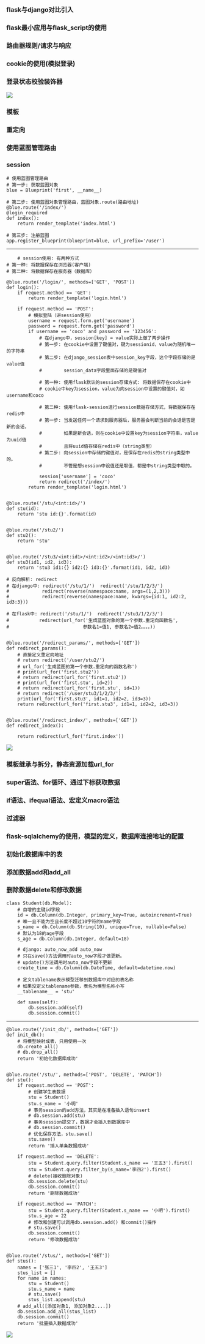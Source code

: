 ### flask与django对比引入
### flask最小应用与flask_script的使用
### 路由器规则/请求与响应
### cookie的使用(模拟登录)
### 登录状态校验装饰器
![](https://github.com/hetanglinlin/-flask/blob/master/images/Xmind/day01.png)

### 模板
### 重定向
### 使用蓝图管理路由
### session
    # 使用蓝图管理路由
    # 第一步: 获取蓝图对象
    blue = Blueprint('first', __name__)
    
    # 第二步: 使用蓝图对象管理路由，蓝图对象.route(路由地址)   
    @blue.route('/index/')
    @login_required
    def index():
        return render_template('index.html')

    # 第三步: 注册蓝图
    app.register_blueprint(blueprint=blue, url_prefix='/user')
    
---
    
        # session使用: 有两种方式
    # 第一种: 将数据保存在浏览器(客户端)
    # 第二种: 将数据保存在服务器（数据库）
    
    @blue.route('/login/', methods=['GET', 'POST'])
    def login():
        if request.method == 'GET':
            return render_template('login.html')
    
        if request.method == 'POST':
            # 模拟登陆（讲session使用）
            username = request.form.get('username')
            password = request.form.get('password')
            if username == 'coco' and password == '123456':
                # 在django中，session[key] = value实际上做了两步操作
                # 第一步: 在cookie中设置了键值对，键为sessionid，value为随机唯一的字符串
                # 第二步: 在django_session表中session_key字段，这个字段存储的是value值
                #        session_data字段里面存储的是键值对
    
                # 第一种: 使用flask默认的session存储方式: 将数据保存在cookie中
                # cookie中key为session，value为向session中设置的键值对，如username和coco
    
                # 第二种: 使用flask-session进行session数据存储方式，将数据保存在redis中
                # 第一步: 当发送任何一个请求到服务器后，服务器会判断当前的会话是否是新的会话，
                #        如果是新会话，则在cookie中设置key为session字符串，value为uuid值
                #        且将uuid值存储在redis中（string类型）
                # 第二步: 向session中存储的键值对，是保存在redis的string类型中的。
                #        不管是想session中设值还是取值，都是中string类型中取的。
    
                session['username'] = 'coco'
                return redirect('/index/')
            return render_template('login.html')


    @blue.route('/stu/<int:id>/')
    def stu(id):
        return 'stu id:{}'.format(id)
    
    
    @blue.route('/stu2/')
    def stu2():
        return 'stu'
    
    
    @blue.route('/stu3/<int:id1>/<int:id2>/<int:id3>/')
    def stu3(id1, id2, id3):
        return 'stu3 id1:{} id2:{} id3:{}'.format(id1, id2, id3)
    
    # 反向解析: redirect
    # 在django中: redirect('/stu/1/')  redirect('/stu/1/2/3/')
    #            redirect(reverse(namespace:name, args=(1,2,3)))
    #            redirect(reverse(namespace:name, kwargs={id:1, id2:2, id3:3}))
    
    # 在flask中: redirect('/stu/1/')  redirect('/stu3/1/2/3/')
    #           redirect(url_for('生成蓝图对象的第一个参数.重定向函数名',
    #                           参数名1=值1, 参数名2=值2。。。。))
    
    
    @blue.route('/redirect_params/', methods=['GET'])
    def redirect_params():
        # 直接定义重定向地址
        # return redirect('/user/stu2/')
        # url_for('生成蓝图的第一个参数.重定向的函数名称')
        # print(url_for('first.stu2'))
        # return redirect(url_for('first.stu2'))
        # print(url_for('first.stu', id=2))
        # return redirect(url_for('first.stu', id=1))
        # return redirect('/user/stu3/1/2/3/')
        print(url_for('first.stu3', id1=1, id2=2, id3=3))
        return redirect(url_for('first.stu3', id1=1, id2=2, id3=3))
    
    
    @blue.route('/redirect_index/', methods=['GET'])
    def redirect_index():
    
        return redirect(url_for('first.index'))
![](https://github.com/hetanglinlin/-flask/blob/master/images/Xmind/day02.png)

### 模板继承与拆分，静态资源加载url_for
### super语法、for循环、通过下标获取数据
### if语法、ifequal语法、宏定义macro语法
### 过滤器
### flask-sqlalchemy的使用，模型的定义，数据库连接地址的配置
### 初始化数据库中的表
### 添加数据add和add_all
### 删除数据delete和修改数据
    class Student(db.Model):
        # 自增的主键id字段
        id = db.Column(db.Integer, primary_key=True, autoincrement=True)
        # 唯一且不能为空且长度不超过10字符的name字段
        s_name = db.Column(db.String(10), unique=True, nullable=False)
        # 默认为18的age字段
        s_age = db.Column(db.Integer, default=18)
    
        # django: auto_now_add auto_now
        # 只在save()方法调用时auto_now字段才做更新。
        # update()方法调用时auto_now字段不更新
        create_time = db.Column(db.DateTime, default=datetime.now)
    
        # 定义tablename表示模型迁移到数据库中对应的表名称
        # 如果没定义tablename参数，表名为模型名称小写
        __tablename__ = 'stu'
    
        def save(self):
            db.session.add(self)
            db.session.commit()
            
---

    @blue.route('/init_db/', methods=['GET'])
    def init_db():
        # 将模型映射成表，只用使用一次
        db.create_all()
        # db.drop_all()
        return '初始化数据库成功'
    
    
    @blue.route('/stu/', methods=['POST', 'DELETE', 'PATCH'])
    def stu():
        if request.method == 'POST':
            # 创建学生表数据
            stu = Student()
            stu.s_name = '小明'
            # 事务session的add方法，其实是在准备插入语句insert
            # db.session.add(stu)
            # 事务session提交了，数据才会插入到数据库中
            # db.session.commit()
            # 优化保存方法，stu.save()
            stu.save()
            return '插入单条数据成功'
    
        if request.method == 'DELETE':
            stu = Student.query.filter(Student.s_name == '王五3').first()
            stu = Student.query.filter_by(s_name='李四2').first()
            # delete(接收删除对象)
            db.session.delete(stu)
            db.session.commit()
            return '删除数据成功'
    
        if request.method == 'PATCH':
            stu = Student.query.filter(Student.s_name == '小明').first()
            stu.s_age = 22
            # 修改和创建可以调用db.session.add() 和commit()操作
            # stu.save()
            db.session.commit()
            return '修改数据成功'
    
    
    @blue.route('/stus/', methods=['GET'])
    def stus():
        names = ['张三1', '李四2', '王五3']
        stus_list = []
        for name in names:
            stu = Student()
            stu.s_name = name
            # stu.save()
            stus_list.append(stu)
        # add_all([添加对象1, 添加对象2....])
        db.session.add_all(stus_list)
        db.session.commit()
        return '批量插入数据成功'
![](https://github.com/hetanglinlin/-flask/blob/master/images/Xmind/day03.png)

